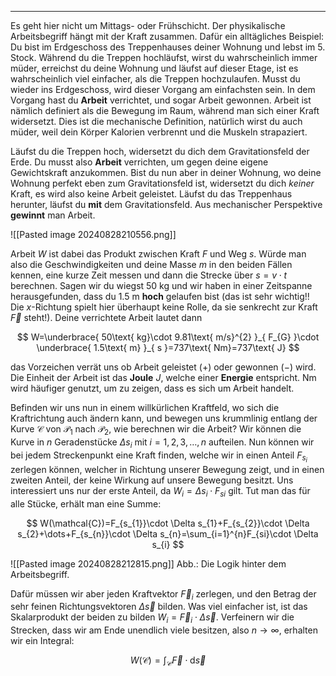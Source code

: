 ***

Es geht hier nicht um Mittags- oder Frühschicht. Der physikalische Arbeitsbegriff hängt mit der Kraft zusammen. Dafür ein alltägliches Beispiel: Du bist im Erdgeschoss des Treppenhauses deiner Wohnung und lebst im 5. Stock. Während du die Treppen hochläufst, wirst du wahrscheinlich immer müder, erreichst du deine Wohnung und läufst auf dieser Etage, ist es wahrscheinlich viel einfacher, als die Treppen hochzulaufen. Musst du wieder ins Erdgeschoss, wird dieser Vorgang am einfachsten sein. In dem Vorgang hast du **Arbeit** verrichtet, und sogar Arbeit gewonnen. Arbeit ist nämlich definiert als die Bewegung im Raum, während man sich einer Kraft widersetzt. Dies ist die mechanische Definition, natürlich wirst du auch müder, weil dein Körper Kalorien verbrennt und die Muskeln strapaziert.

Läufst du die Treppen hoch, widersetzt du dich dem Gravitationsfeld der Erde. Du musst also **Arbeit** verrichten, um gegen deine eigene Gewichtskraft anzukommen. Bist du nun aber in deiner Wohnung, wo deine Wohnung perfekt eben zum Gravitationsfeld ist, widersetzt du dich *keiner* Kraft, es wird also keine Arbeit geleistet. Läufst du das Treppenhaus herunter, läufst du **mit** dem Gravitationsfeld. Aus mechanischer Perspektive **gewinnt** man Arbeit.

![[Pasted image 20240828210556.png]]

Arbeit $W$ ist dabei das Produkt zwischen Kraft $F$ und Weg $s$. Würde man also die Geschwindigkeiten und deine Masse $m$ in den beiden Fällen kennen, eine kurze Zeit messen und dann die Strecke über $s=v\cdot t$ berechnen. Sagen wir du wiegst $50\text{ kg}$ und wir haben in einer Zeitspanne herausgefunden, dass du $1.5\text{ m}$ **hoch** gelaufen bist (das ist sehr wichtig!! Die $x$-Richtung spielt hier überhaupt keine Rolle, da sie senkrecht zur Kraft $\vec{F}$ steht!). Deine verrichtete Arbeit lautet dann

$$
W=\underbrace{ 50\text{ kg}\cdot 9.81\text{ m/s}^{2} }_{ F_{G} }\cdot \underbrace{ 1.5\text{ m} }_{ s }=737\text{ Nm}=737\text{ J}
$$

das Vorzeichen verrät uns ob Arbeit geleistet ($+$) oder gewonnen ($-$) wird. Die Einheit der Arbeit ist das **Joule** $J$, welche einer **Energie** entspricht. $\text{Nm}$ wird häufiger genutzt, um zu zeigen, dass es sich um Arbeit handelt.

Befinden wir uns nun in einem willkürlichen Kraftfeld, wo sich die Kraftrichtung auch ändern kann, und bewegen uns krummlinig entlang der Kurve $\mathcal{C}$ von $\mathcal{P}_{1}$ nach $\mathcal{P}_{2}$, wie berechnen wir die Arbeit? Wir können die Kurve in $n$ Geradenstücke $\Delta s_{i}$ mit $i=1,2,3,\dots,n$ aufteilen. Nun können wir bei jedem Streckenpunkt eine Kraft finden, welche wir in einen Anteil $F_{s_{i}}$ zerlegen können, welcher in Richtung unserer Bewegung zeigt, und in einen zweiten Anteil, der keine Wirkung auf unsere Bewegung besitzt. Uns interessiert uns nur der erste Anteil, da $W_{i}=\Delta s_{i}\cdot F_{si}$ gilt. Tut man das für alle Stücke, erhält man eine Summe:

$$
W(\mathcal{C})=F_{s_{1}}\cdot \Delta s_{1}+F_{s_{2}}\cdot \Delta s_{2}+\dots+F_{s_{n}}\cdot \Delta s_{n}=\sum_{i=1}^{n}F_{si}\cdot \Delta s_{i}
$$

![[Pasted image 20240828212815.png]]
Abb.: Die Logik hinter dem Arbeitsbegriff.

Dafür müssen wir aber jeden Kraftvektor $\vec{F}_{i}$ zerlegen, und den Betrag der sehr feinen Richtungsvektoren $\Delta\vec{s}$ bilden. Was viel einfacher ist, ist das Skalarprodukt der beiden zu bilden $W_{i}=\vec{F}_{i}\cdot \Delta  \vec{s}$. Verfeinern wir die Strecken, dass wir am Ende unendlich viele besitzen, also $n\to \infty$, erhalten wir ein Integral:

$$
W(\mathcal{C})=\int_{\mathcal{C}}  \vec{F}\cdot\text{d} \vec{s}
$$

